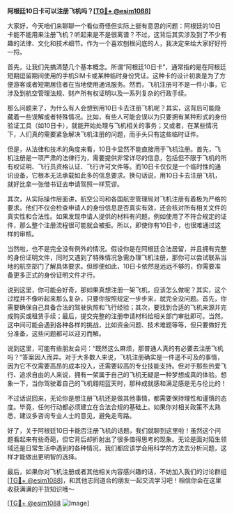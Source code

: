 **阿根廷10日卡可以注册飞机吗？[[TG💪+ @esim1088](https://t.me/s/esim1088)]**

大家好，今天咱们来聊聊一个看似奇怪但实际上挺有意思的问题：阿根廷的10日卡能不能用来注册飞机？听起来是不是很离谱？不过，这背后其实涉及到了不少有趣的法律、文化和技术细节。作为一个喜欢刨根问底的人，我决定来给大家好好捋一捋。

首先，让我们先搞清楚几个基本概念。所谓“阿根廷10日卡”，通常指的是在阿根廷短期逗留期间使用的手机SIM卡或某种临时身份凭证。这种卡的设计初衷是为了方便游客或者短期居住者在当地使用通讯服务。然而，飞机注册可不是一件小事，它涉及到航空管理法规、财产所有权证明以及一系列复杂的行政手续。

那么问题来了，为什么有人会想到用10日卡去注册飞机呢？其实，这背后可能隐藏着一些误解或者特殊情况。比如，有些人可能会误以为只要拥有某种形式的身份验证工具（如10日卡），就能开始处理与飞机相关的事务；又或者，在某些情况下，人们真的需要紧急解决飞机注册的问题，而手头只有这些临时证件。

但是，从法律和技术的角度来看，10日卡显然不能直接用于飞机注册。首先，飞机注册是一项严肃的法律行为，需要提供非常详尽的信息，包括但不限于飞机的所有权证明、飞行员资格认证、飞行许可文件等。而10日卡仅仅是一个临时性的通讯设备，它根本无法承载如此多的信息要求。换句话说，用10日卡去注册飞机，就好比拿一张借书证去申请驾照一样荒谬。

其次，从实际操作层面讲，航空公司和各国航空管理局对飞机注册有着极为严格的要求。他们不仅会检查申请人的身份信息是否真实有效，还会核对所有相关文件的真实性和合法性。如果发现申请人提供的材料有问题，例如使用了不符合规定的证件，那么整个注册流程很可能就会被拒。所以，即使你有10日卡，也很难通过这样的审核。

当然啦，也不是完全没有例外的情况。假设你是在阿根廷合法居留，并且拥有完整的身份证明文件，同时又遇到了特殊情况急需办理飞机注册，那你可以尝试联系当地的航空部门了解具体要求。但即便如此，10日卡依然是远远不够的，你需要准备更多正式的身份证明文件才行。

说到这里，你可能会好奇，那如果真想注册一架飞机，应该怎么做呢？其实，这个过程并不像听起来那么复杂，只要你按照规定一步步来，就完全没问题。首先，你需要确保自己具备合法的驾驶执照和飞行经验；其次，要找到合适的飞机来源并完成购买或租赁手续；最后，提交完整的注册申请材料给相关部门审批即可。当然，这中间可能会遇到各种各样的挑战，比如资金问题、技术难题等等，但只要做好充分准备，这些问题都可以迎刃而解。

说到这里，可能有些朋友会问：“既然这么麻烦，那普通人真的有必要去注册飞机吗？”答案因人而异。对于大多数人来说，飞机注册确实是一件遥不可及的事情，因为它不仅需要高昂的成本投入，还需要较高的专业技能支持。但对于那些热爱飞行、追求自由的人来说，拥有一架属于自己的飞机无疑是一种梦想成真的体验。想象一下，当你驾驶着自己的飞机翱翔蓝天时，那种成就感和满足感是无与伦比的！

不过话说回来，无论你是想注册飞机还是做其他事情，都需要保持理性和谨慎的态度。毕竟，任何行动都必须建立在合法合规的基础上。如果你对相关政策不太熟悉，建议多咨询专业人士的意见，避免走弯路。

好了，关于阿根廷10日卡能否注册飞机的话题，我们就聊到这里啦！虽然这个问题看起来有些奇葩，但它背后却折射出了很多值得思考的现象。无论是面对陌生领域还是日常生活中遇到的各种情况，我们都应该学会用科学的方法去分析问题，这样才能做出更明智的选择。

最后，如果你对飞机注册或者其他相关内容感兴趣的话，不妨加入我们的讨论群组[[TG💪+ @esim1088](https://t.me/s/esim1088)]，和其他志同道合的朋友一起交流学习吧！相信你会在这里收获满满的干货知识哦～

[[TG💪+ @esim1088](https://t.me/s/esim1088) ![Image](https://i.postimg.cc/4NQfJmqS/Snipaste-2025-05-13-00-14-12.png)]
